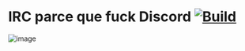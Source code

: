 # IRC parce que fuck Discord [![Build](https://github.com/Namonay/42_irc/actions/workflows/build.yml/badge.svg)](https://github.com/Namonay/42_irc/actions/workflows/build.yml)

![image](https://github.com/Namonay/42_irc/assets/105780726/636c6749-5eb6-49b8-a6fa-b876a227b62f)
